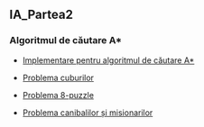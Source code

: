 ## IA_Partea2

### Algoritmul de căutare A*

* [Implementare pentru algoritmul de căutare A*](https://github.com/biancapascu99/IA_Partea2/blob/master/A_STAR/A_star.py)

* [Problema cuburilor](https://github.com/biancapascu99/IA_Partea2/blob/master/A_STAR/problema_blocurilor.py)

* [Problema 8-puzzle](https://github.com/biancapascu99/IA_Partea2/blob/master/A_STAR/problema_8_puzzle.py)

* [Problema canibalilor și misionarilor](https://github.com/biancapascu99/IA_Partea2/blob/master/A_STAR/problema_misionar_canibal.py)
